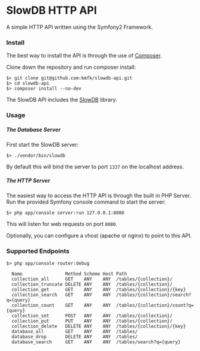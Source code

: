 SlowDB HTTP API
===============

A simple HTTP API written using the Symfony2 Framework.

### Install

The best way to install the API is through the use of [Composer](http://getcomposer.org/download).

Clone down the repository and run composer install:

    $> git clone git@github.com:kmfk/slowdb-api.git
    $> cd slowdb-api
    $> composer install --no-dev

The SlowDB API includes the [SlowDB](https://github.com/kmfk/slowdb) library.

### Usage

##### The Database Server

First start the SlowDB server:

    $> ./vendor/bin/slowdb

By default this will bind the server to port `1337` on the localhost address.

##### The HTTP Server

The easiest way to access the HTTP API is through the built in PHP Server. Run
the provided Symfony console command to start the server:

    $> php app/console server:run 127.0.0.1:8080

This will listen for web requests on port `8080`.

Optionally, you can configure a vhost (apache or nginx) to point to this API.

### Supported Endpoints

    $> php app/console router:debug

      Name                Method Scheme Host Path
      collection_all      GET    ANY    ANY  /tables/{collection}/
      collection_truncate DELETE ANY    ANY  /tables/{collection}/
      collection_get      GET    ANY    ANY  /tables/{collection}/{key}
      collection_search   GET    ANY    ANY  /tables/{collection}/search?q={query}
      collection_count    GET    ANY    ANY  /tables/{collection}/count?q={query}
      collection_set      POST   ANY    ANY  /tables/{collection}/
      collection_put      PUT    ANY    ANY  /tables/{collection}/
      collection_delete   DELETE ANY    ANY  /tables/{collection}/{key}
      database_all        GET    ANY    ANY  /tables/
      database_drop       DELETE ANY    ANY  /tables/
      database_search     GET    ANY    ANY  /tables/search?q={query}
